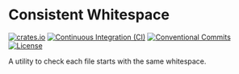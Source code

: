 # Consistent Whitespace
[![crates.io](https://img.shields.io/crates/v/consistent_whitespace)](https://crates.io/crates/consistent_whitespace)
[![Continuous Integration (CI)](https://github.com/DeveloperC286/consistent_whitespace/actions/workflows/continuous-integration.yml/badge.svg)](https://github.com/DeveloperC286/consistent_whitespace/actions/workflows/continuous-integration.yml)
[![Conventional Commits](https://img.shields.io/badge/Conventional%20Commits-1.0.0-yellow.svg)](https://conventionalcommits.org)
[![License](https://img.shields.io/badge/License-AGPLv3-blue.svg)](https://www.gnu.org/licenses/agpl-3.0)


A utility to check each file starts with the same whitespace.
